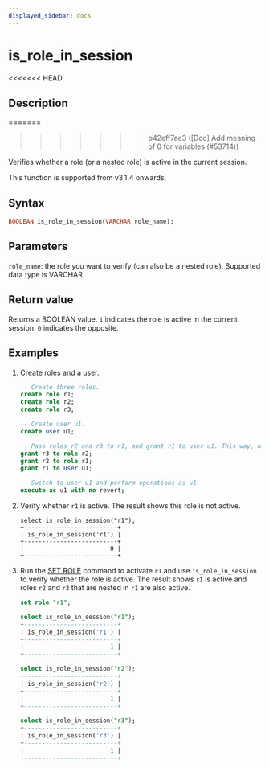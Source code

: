 ```yaml
---
displayed_sidebar: docs
---
```


# is_role_in_session

<<<<<<< HEAD
## Description
=======

>>>>>>> b42eff7ae3 ([Doc] Add meaning of 0 for variables (#53714))

Verifies whether a role (or a nested role) is active in the current session.

This function is supported from v3.1.4 onwards.

## Syntax

```Haskell
BOOLEAN is_role_in_session(VARCHAR role_name);
```

## Parameters

`role_name`: the role you want to verify (can also be a nested role). Supported data type is VARCHAR.

## Return value

Returns a BOOLEAN value. `1` indicates the role is active in the current session. `0` indicates the opposite.

## Examples

1. Create roles and a user.

   ```sql
   -- Create three roles.
   create role r1;
   create role r2;
   create role r3;

   -- Create user u1.
   create user u1;

   -- Pass roles r2 and r3 to r1, and grant r1 to user u1. This way, user u1 has three roles: r1, r2, and r3.
   grant r3 to role r2;
   grant r2 to role r1;
   grant r1 to user u1;

   -- Switch to user u1 and perform operations as u1.
   execute as u1 with no revert;
   ```

2. Verify whether `r1` is active. The result shows this role is not active.

   ```plaintext
   select is_role_in_session("r1");
   +--------------------------+
   | is_role_in_session('r1') |
   +--------------------------+
   |                        0 |
   +--------------------------+
   ```

3. Run the [SET ROLE](../../sql-statements/account-management/SET_ROLE.md) command to activate `r1` and use `is_role_in_session` to verify whether the role is active. The result shows `r1` is active and roles `r2` and `r3` that are nested in `r1` are also active.

   ```sql
   set role "r1";

   select is_role_in_session("r1");
   +--------------------------+
   | is_role_in_session('r1') |
   +--------------------------+
   |                        1 |
   +--------------------------+

   select is_role_in_session("r2");
   +--------------------------+
   | is_role_in_session('r2') |
   +--------------------------+
   |                        1 |
   +--------------------------+

   select is_role_in_session("r3");
   +--------------------------+
   | is_role_in_session('r3') |
   +--------------------------+
   |                        1 |
   +--------------------------+
   ```

